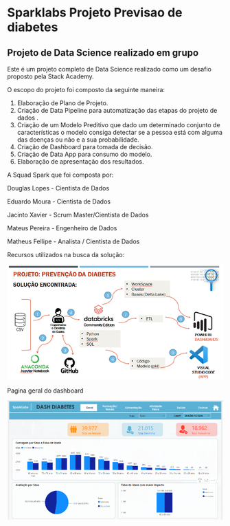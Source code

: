 # Sparklabs Projeto Previsao de diabetes
 ## Projeto de Data Science realizado em grupo

Este é um projeto completo de Data Science realizado como um desafio proposto pela Stack Academy.

O escopo do projeto foi composto da seguinte maneira:
1.	Elaboração de Plano de Projeto.
2.	Criação de Data Pipeline para automatização das etapas do projeto de dados .
3.	Criação de um Modelo Preditivo que dado um determinado conjunto de características o modelo consiga detectar se a pessoa está com alguma das doenças ou não e a sua probabilidade. 
4.	Criação de Dashboard para tomada de decisão. 
5.	Criação de Data App para consumo do modelo. 
6.	Elaboração de apresentação dos resultados.


A Squad Spark que foi composta por:

Douglas Lopes - Cientista de Dados

Eduardo Moura - Cientista de Dados

Jacinto Xavier - Scrum Master/Cientista de Dados

Mateus Pereira -  Engenheiro de Dados

Matheus Fellipe - Analista / Cientista de Dados

Recursos utilizados na busca da solução: 

![solucao](https://github.com/MatheusFCBarros/Sparklabs_Projeto_Previsao_de_diabetes/blob/main/solucao_encontrada.png)

Pagina geral do dashboard

![dashboard](https://github.com/MatheusFCBarros/Sparklabs_Projeto_Previsao_de_diabetes/blob/main/dashboard.png)

